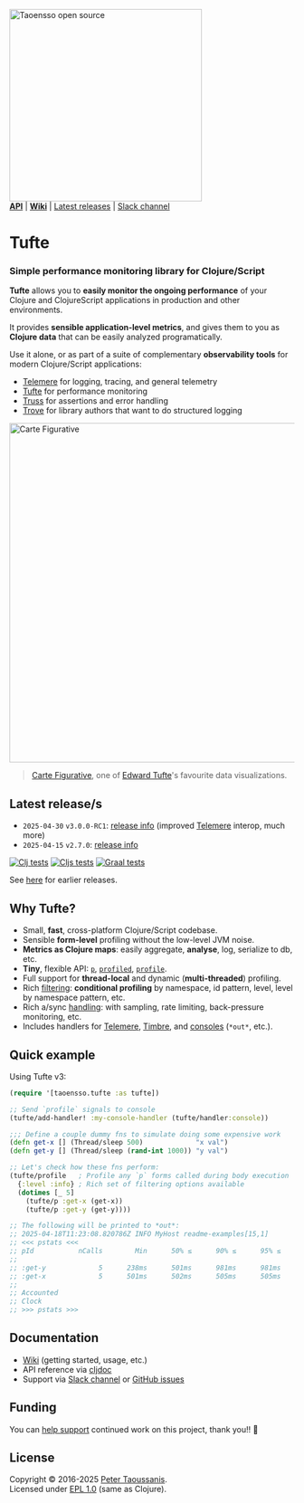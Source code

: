 <a href="https://www.taoensso.com/clojure" title="More stuff by @ptaoussanis at www.taoensso.com"><img src="https://www.taoensso.com/open-source.png" alt="Taoensso open source" width="340"/></a>  
[**API**][cljdoc] | [**Wiki**][GitHub wiki] | [Latest releases](#latest-releases) | [Slack channel][]

# Tufte

### Simple performance monitoring library for Clojure/Script

**Tufte** allows you to **easily monitor the ongoing performance** of your Clojure and ClojureScript applications in production and other environments.

It provides **sensible application-level metrics**, and gives them to you as **Clojure data** that can be easily analyzed programatically.

Use it alone, or as part of a suite of complementary **observability tools** for modern Clojure/Script applications:

- [Telemere](https://www.taoensso.com/telemere) for logging, tracing, and general telemetry
- [Tufte](https://www.taoensso.com/tufte) for performance monitoring
- [Truss](https://www.taoensso.com/truss) for  assertions and error handling
- [Trove](https://www.taoensso.com/trove) for library authors that want to do structured logging

<img width="600" src="../../raw/master/hero.png" alt="Carte Figurative"/>

> [Carte Figurative](https://en.wikipedia.org/wiki/Charles_Joseph_Minard#The_map_of_Napoleon's_Russian_campaign), one of [Edward Tufte](https://en.wikipedia.org/wiki/Edward_Tufte)'s favourite data visualizations.

## Latest release/s

- `2025-04-30` `v3.0.0-RC1`: [release info](../../releases/tag/v3.0.0-RC1) (improved [Telemere](https://www.taoensso.com/telemere) interop, much more)
- `2025-04-15` `v2.7.0`: [release info](../../releases/tag/v2.7.0)

[![Clj tests][Clj tests SVG]][Clj tests URL]
[![Cljs tests][Cljs tests SVG]][Cljs tests URL]
[![Graal tests][Graal tests SVG]][Graal tests URL]

See [here][GitHub releases] for earlier releases.

## Why Tufte?

- Small, **fast**, cross-platform Clojure/Script codebase.
- Sensible **form-level** profiling without the low-level JVM noise.
- **Metrics as Clojure maps**: easily aggregate, **analyse**, log, serialize to db, etc.
- **Tiny**, flexible API: [`p`](https://cljdoc.org/d/com.taoensso/tufte/CURRENT/api/taoensso.tufte#p), [`profiled`](https://cljdoc.org/d/com.taoensso/tufte/CURRENT/api/taoensso.tufte#profiled), [`profile`](https://cljdoc.org/d/com.taoensso/tufte/CURRENT/api/taoensso.tufte#profile).
- Full support for **thread-local** and dynamic (**multi-threaded**) profiling.
- Rich [filtering](https://cljdoc.org/d/com.taoensso/tufte/CURRENT/api/taoensso.tufte#help:filters): **conditional profiling** by namespace, id pattern, level, level by namespace pattern, etc.
- Rich a/sync [handling](https://cljdoc.org/d/com.taoensso/tufte/CURRENT/api/taoensso.tufte#help:handler-dispatch-options): with sampling, rate limiting, back-pressure monitoring, etc.
- Includes handlers for [Telemere](https://cljdoc.org/d/com.taoensso/tufte/CURRENT/api/taoensso.tufte.telemere#handler:telemere), [Timbre](https://cljdoc.org/d/com.taoensso/tufte/CURRENT/api/taoensso.tufte.timbre#handler:timbre), and [consoles](https://cljdoc.org/d/com.taoensso/tufte/CURRENT/api/taoensso.tufte#handler:console) (`*out*`, etc.).

## Quick example

Using Tufte v3:

```clojure
(require '[taoensso.tufte :as tufte])

;; Send `profile` signals to console
(tufte/add-handler! :my-console-handler (tufte/handler:console))

;;; Define a couple dummy fns to simulate doing some expensive work
(defn get-x [] (Thread/sleep 500)             "x val")
(defn get-y [] (Thread/sleep (rand-int 1000)) "y val")

;; Let's check how these fns perform:
(tufte/profile   ; Profile any `p` forms called during body execution
  {:level :info} ; Rich set of filtering options available
  (dotimes [_ 5]
    (tufte/p :get-x (get-x))
    (tufte/p :get-y (get-y))))

;; The following will be printed to *out*:
;; 2025-04-18T11:23:08.820786Z INFO MyHost readme-examples[15,1]
;; <<< pstats <<<
;; pId           nCalls        Min      50% ≤      90% ≤      95% ≤      99% ≤        Max       Mean   MAD      Clock  Total
;;
;; :get-y             5      238ms      501ms      981ms      981ms      981ms      981ms      618ms  ±42%      3.09s    55%
;; :get-x             5      501ms      502ms      505ms      505ms      505ms      505ms      503ms   ±0%      2.51s    45%
;;
;; Accounted                                                                                                    5.60s   100%
;; Clock                                                                                                        5.60s   100%
;; >>> pstats >>>
```

## Documentation

- [Wiki][GitHub wiki] (getting started, usage, etc.)
- API reference via [cljdoc][cljdoc]
- Support via [Slack channel][] or [GitHub issues][]

## Funding

You can [help support][sponsor] continued work on this project, thank you!! 🙏

## License

Copyright &copy; 2016-2025 [Peter Taoussanis][].  
Licensed under [EPL 1.0](LICENSE.txt) (same as Clojure).

<!-- Common -->

[GitHub releases]: ../../releases
[GitHub issues]:   ../../issues
[GitHub wiki]:     ../../wiki
[Slack channel]: https://www.taoensso.com/tufte/slack

[Peter Taoussanis]: https://www.taoensso.com
[sponsor]:          https://www.taoensso.com/sponsor

<!-- Project -->

[cljdoc]: https://cljdoc.org/d/com.taoensso/tufte/CURRENT/api/taoensso.tufte

[Clojars SVG]: https://img.shields.io/clojars/v/com.taoensso/tufte.svg
[Clojars URL]: https://clojars.org/com.taoensso/tufte

[Clj tests SVG]:  https://github.com/taoensso/tufte/actions/workflows/clj-tests.yml/badge.svg
[Clj tests URL]:  https://github.com/taoensso/tufte/actions/workflows/clj-tests.yml
[Cljs tests SVG]:  https://github.com/taoensso/tufte/actions/workflows/cljs-tests.yml/badge.svg
[Cljs tests URL]:  https://github.com/taoensso/tufte/actions/workflows/cljs-tests.yml
[Graal tests SVG]: https://github.com/taoensso/tufte/actions/workflows/graal-tests.yml/badge.svg
[Graal tests URL]: https://github.com/taoensso/tufte/actions/workflows/graal-tests.yml